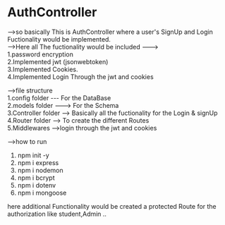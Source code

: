 # AuthController

-->so basically This is AuthController where a user's SignUp and Login Fuctionality would be implemented.<br/>
-->Here  all The fuctionality would be included ---> <br/>
1.password encryption<br/>
2.Implemented jwt (jsonwebtoken)<br/>
3.Implemented Cookies.<br/>
4.Implemented Login Through the jwt and cookies<br/>

-->file structure <br/>
1.config folder  ---   For the DataBase<br/>
2.models folder ---> For the Schema <br/>
3.Controller folder --> Basically all the fuctionality for the Login & signUp <br/>
4.Router folder --> To create the different Routes <br/>
5.Middlewares  -->login through the jwt and cookies <br/>


-->how to run<br/>
1. npm init -y <br/>
2. npm i express <br/>
3. npm i nodemon <br/>
4. npm i bcrypt <br/>
5. npm i dotenv <br/>
6. npm i mongoose <br/>


here additional Functionality would be created a protected Route for the authorization like student,Admin ..


